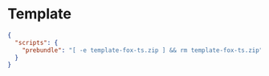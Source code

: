 # Template



```json
{
  "scripts": {
    "prebundle": "[ -e template-fox-ts.zip ] && rm template-fox-ts.zip"
  }
}
```